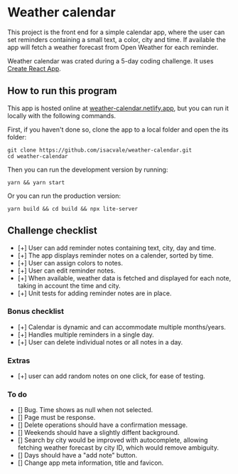 # Weather calendar
This project is the front end for a simple calendar app, where the user can set reminders containing a small text, a color, city and time. If available the app will fetch a weather forecast from Open Weather for each reminder.

Weather calendar was crated during a 5-day coding challenge. It uses [Create React App](https://github.com/facebook/create-react-app).

## How to run this program
This app is hosted online at [weather-calendar.netlify.app](https://weather-calendar.netlify.app), but you can run it locally with the following commands.

First, if you haven't done so, clone the app to a local folder and open the its folder:
```
git clone https://github.com/isacvale/weather-calendar.git
cd weather-calendar
```
Then you can run the development version by running:
```
yarn && yarn start
```
Or you can run the production version:
```
yarn build && cd build && npx lite-server
```
## Challenge checklist
- [+] User can add reminder notes containing text, city, day and time.
- [+] The app displays reminder notes on a calender, sorted by time.
- [+] User can assign colors to notes.
- [+] User can edit reminder notes.
- [+] When available, weather data is fetched and displayed for each note, taking in account the time and city.
- [+] Unit tests for adding reminder notes are in place.

### Bonus checklist
- [+] Calendar is dynamic and can accommodate multiple months/years.
- [+] Handles multiple reminders in a single day.
- [+] User can delete individual notes or all notes in a day.

### Extras
- [+] user can add random notes on one click, for ease of testing.

### To do
- [] Bug. Time shows as null when not selected.
- [] Page must be response.
- [] Delete operations should have a confirmation message.
- [] Weekends should have a slightly diffent background.
- [] Search by city would be improved with autocomplete, allowing fetching weather forecast by city ID, which would remove ambiguity.
- [] Days should have a "add note" button.
- [] Change app meta information, title and favicon.